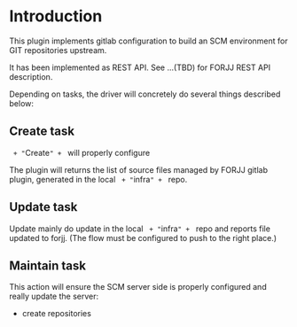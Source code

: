 # Introduction

This plugin implements gitlab configuration to build an SCM environment for GIT repositories upstream.

It has been implemented as REST API. See ...(TBD) for FORJJ REST API description.

Depending on tasks, the driver will concretely do several things described below:

## Create task

` + "`Create`" + ` will properly configure

The plugin will returns the list of source files managed by FORJJ gitlab plugin, generated in the local ` + "`infra`" + ` repo.

## Update task

Update mainly do update in the local ` + "`infra`" + ` repo and reports file updated to forjj. (The flow must be configured to push to the right place.)

## Maintain task
This action will ensure the SCM server side is properly configured and really update the server:

-  create repositories
